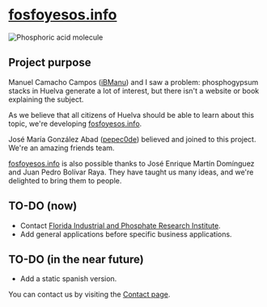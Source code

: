 # [fosfoyesos.info](https://fosfoyesos.info)

![Phosphoric acid molecule](images/phosphoricAcidMolecule.ico)

## Project purpose

Manuel Camacho Campos ([iBManu](https://github.com/iBManu)) and I saw a problem: phosphogypsum stacks in Huelva generate a lot of interest, but there isn't a website or book explaining the subject.

As we believe that all citizens of Huelva should be able to learn about this topic, we're developing [fosfoyesos.info](https://fosfoyesos.info).

José María González Abad ([pepec0de](https://github.com/pepec0de)) believed and joined to this project. We're an amazing friends team.

[fosfoyesos.info](https://fosfoyesos.info) is also possible thanks to José Enrique Martín Domínguez and Juan Pedro Bolívar Raya. They have taught us many ideas, and we're delighted to bring them to people.

## TO-DO (now)

- Contact [Florida Industrial and Phosphate Research Institute](https://fipr.floridapoly.edu/).
- Add general applications before specific business applications.

## TO-DO (in the near future)

- Add a static spanish version.

You can contact us by visiting the [Contact page](https://fosfoyesos.info/contact.html).
